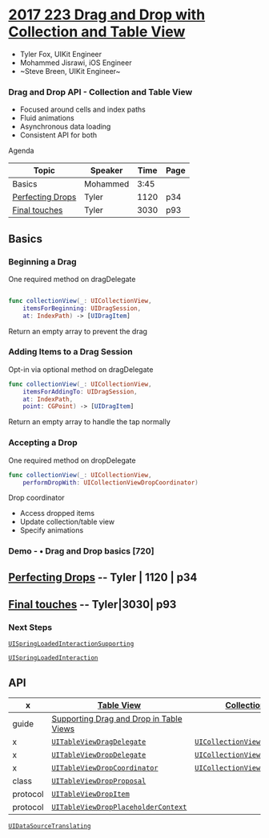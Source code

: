 
# [2017 223 Drag and Drop with Collection and Table View](https://developer.apple.com/videos/play/wwdc2017/223/)


- Tyler Fox, UIKit Engineer
- Mohammed Jisrawi, iOS Engineer
- ~Steve Breen, UIKit Engineer~


### Drag and Drop API - Collection and Table View

- Focused around cells and index paths
- Fluid animations
- Asynchronous data loading
- Consistent API for both


Agenda

Topic|Speaker|Time|Page
---|---|---|---
Basics| Mohammed | 3:45|
[Perfecting Drops](2-perfecting-drops.md)| Tyler |  1120 | p34
[Final touches](3-final-touches.md)|Tyler|3030| p93


## Basics

### Beginning a Drag

One required method on dragDelegate

```swift

func collectionView(_: UICollectionView,    
    itemsForBeginning: UIDragSession,
    at: IndexPath) -> [UIDragItem]

```

Return an empty array to prevent the drag

### Adding Items to a Drag Session

Opt-in via optional method on dragDelegate

```swift
func collectionView(_: UICollectionView,     
    itemsForAddingTo: UIDragSession,
    at: IndexPath,
    point: CGPoint) -> [UIDragItem]
```

Return an empty array to handle the tap normally

### Accepting a Drop

One required method on dropDelegate

```swift
func collectionView(_: UICollectionView, 
    performDropWith: UICollectionViewDropCoordinator)
```

Drop coordinator

- Access dropped items
- Update collection/table view
- Specify animations


### Demo - • Drag and Drop basics [720]



## [Perfecting Drops](2-perfecting-drops.md) -- Tyler |  1120 | p34

## [Final touches](3-final-touches.md) -- Tyler|3030| p93

### Next Steps

[`UISpringLoadedInteractionSupporting`](https://developer.apple.com/documentation/uikit/uispringloadedinteractionsupporting)

[`UISpringLoadedInteraction`](https://developer.apple.com/documentation/uikit/uispringloadedinteraction)

## API

x | [Table View](https://developer.apple.com/documentation/uikit/views_and_controls/table_views) | [Collection Views](https://developer.apple.com/documentation/uikit/views_and_controls/collection_views)
--|--|--
guide | [Supporting Drag and Drop in Table Views](https://developer.apple.com/documentation/uikit/views_and_controls/table_views/supporting_drag_and_drop_in_table_views)
x | [`UITableViewDragDelegate`](https://developer.apple.com/documentation/uikit/uitableviewdragdelegate) | [`UICollectionViewDragDelegate`](https://developer.apple.com/documentation/uikit/uicollectionviewdragdelegate)
x | [`UITableViewDropDelegate`](https://developer.apple.com/documentation/uikit/uitableviewdropdelegate) | [`UICollectionViewDropDelegate`](https://developer.apple.com/documentation/uikit/uicollectionviewdropdelegate)
x | [`UITableViewDropCoordinator`](https://developer.apple.com/documentation/uikit/uitableviewdropcoordinator) | [`UICollectionViewDropCoordinator`](https://developer.apple.com/documentation/uikit/uicollectionviewdropcoordinator)
class | [`UITableViewDropProposal`](https://developer.apple.com/documentation/uikit/uitableviewdropproposal)
protocol | [`UITableViewDropItem`](https://developer.apple.com/documentation/uikit/uitableviewdropitem)
protocol | [`UITableViewDropPlaceholderContext`](https://developer.apple.com/documentation/uikit/uitableviewdropplaceholdercontext)


[`UIDataSourceTranslating`](https://developer.apple.com/documentation/uikit/uidatasourcetranslating)
